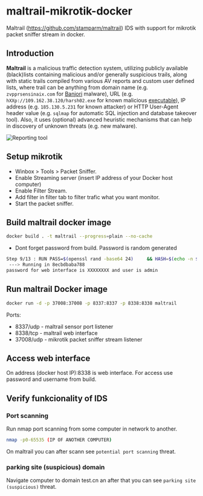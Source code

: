 # maltrail-mikrotik-docker
Maltrail (https://github.com/stamparm/maltrail) IDS with support for mikrotik packet sniffer stream in docker.

## Introduction

**Maltrail** is a malicious traffic detection system, utilizing publicly available (black)lists containing malicious and/or generally suspicious trails, along with static trails compiled from various AV reports and custom user defined lists, where trail can be anything from domain name (e.g. `zvpprsensinaix.com` for [Banjori](http://www.johannesbader.ch/2015/02/the-dga-of-banjori/) malware), URL (e.g. `hXXp://109.162.38.120/harsh02.exe` for known malicious [executable](https://www.virustotal.com/en/file/61f56f71b0b04b36d3ef0c14bbbc0df431290d93592d5dd6e3fffcc583ec1e12/analysis/)), IP address (e.g. `185.130.5.231` for known attacker) or HTTP User-Agent header value (e.g. `sqlmap` for automatic SQL injection and database takeover tool). Also, it uses (optional) advanced heuristic mechanisms that can help in discovery of unknown threats (e.g. new malware).

![Reporting tool](https://i.imgur.com/Sd9eqoa.png)

## Setup mikrotik
* Winbox > Tools > Packet Sniffer.
* Enable Streaming server (insert IP address of your Docker host computer)
* Enable Filter Stream.
* Add filter in filter tab to filter trafic what you want monitor.
* Start the packet sniffer.

## Build maltrail docker image

```sh
docker build . -t maltrail --progress=plain --no-cache
```

* Dont forget password from build. Password is random generated

```sh
Step 9/13 : RUN PASS=$(openssl rand -base64 24)     && HASH=$(echo -n $PASS | sha256sum | cut -d " " -f 1)     && sed -i "s/9ab3cd9d67bf49d01f6a2e33d0bd9bc804ddbe6ce1ff5d219c42624851db5dbc/$HASH/g" /opt/maltrail/maltrail.conf     && echo "password for web interface is $PASS and user is admin"
 ---> Running in 8ecbdbaba788
password for web interface is XXXXXXXX and user is admin
```

## Run maltrail Docker image

```sh
docker run -d -p 37008:37008 -p 8337:8337 -p 8338:8338 maltrail
```

Ports:
* 8337/udp - maltrail sensor port listener
* 8338/tcp - maltrail web interface
* 37008/udp - mikrotik packet sniffer stream listener


## Access web interface

On address (docker host IP):8338 is web interface. For access use password and username from build.

## Verify funkcionality of IDS

### Port scanning

Run nmap port scanning from some computer in network to another.

```sh
nmap -p0-65535 (IP OF ANOTHER COMPUTER)
```

On maltrail you can after scann see `potential port scanning` threat.

### parking site (suspicious) domain

Navigate computer to domain test.cn an after that you can see `parking site (suspicious)` threat.

